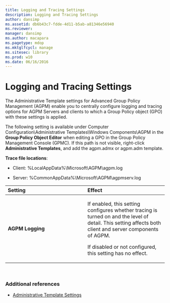 ```yaml
---
title: Logging and Tracing Settings
description: Logging and Tracing Settings
author: dansimp
ms.assetid: db6b43c7-fdde-4d11-b5ab-a81346e56940
ms.reviewer: 
manager: dansimp
ms.author: macapara
ms.pagetype: mdop
ms.mktglfcycl: manage
ms.sitesec: library
ms.prod: w10
ms.date: 06/16/2016
---
```



# Logging and Tracing Settings


The Administrative Template settings for Advanced Group Policy Management (AGPM) enable you to centrally configure logging and tracing options for AGPM Servers and clients to which a Group Policy object (GPO) with these settings is applied.

The following setting is available under Computer Configuration\\Administrative Templates\\Windows Components\\AGPM in the **Group Policy Object Editor** when editing a GPO in the Group Policy Management Console (GPMC). If this path is not visible, right-click **Administrative Templates**, and add the agpm.admx or agpm.adm template.

**Trace file locations**:

-   Client: %LocalAppData%\\Microsoft\\AGPM\\agpm.log

-   Server: %CommonAppData%\\Microsoft\\AGPM\\agpmserv.log

<table>
<colgroup>
<col width="50%" />
<col width="50%" />
</colgroup>
<thead>
<tr class="header">
<th align="left">Setting</th>
<th align="left">Effect</th>
</tr>
</thead>
<tbody>
<tr class="odd">
<td align="left"><p><strong>AGPM Logging</strong></p></td>
<td align="left"><p>If enabled, this setting configures whether tracing is turned on and the level of detail. This setting affects both client and server components of AGPM.</p>
<p>If disabled or not configured, this setting has no effect.</p></td>
</tr>
</tbody>
</table>

 

### Additional references

-   [Administrative Template Settings](administrative-template-settings.md)

 

 





